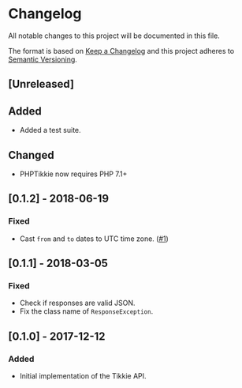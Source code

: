 # Changelog
All notable changes to this project will be documented in this file.

The format is based on [Keep a Changelog](http://keepachangelog.com/en/1.0.0/)
and this project adheres to [Semantic Versioning](http://semver.org/spec/v2.0.0.html).

## [Unreleased]
## Added
- Added a test suite.

## Changed
- PHPTikkie now requires PHP 7.1+

## [0.1.2] - 2018-06-19
### Fixed
- Cast `from` and `to` dates to UTC time zone. ([#1](https://github.com/jarnovanleeuwen/php-tikkie/pull/1))

## [0.1.1] - 2018-03-05
### Fixed
- Check if responses are valid JSON.
- Fix the class name of `ResponseException`.

## [0.1.0] - 2017-12-12
### Added
- Initial implementation of the Tikkie API.
